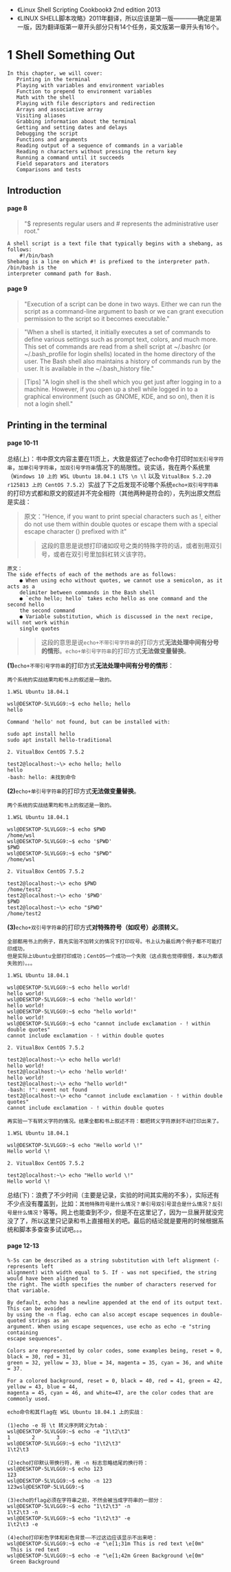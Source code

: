 
- 《Linux Shell Scripting Cookbook》 2nd edition 2013
- 《LINUX SHELL脚本攻略》2011年翻译，所以应该是第一版————确定是第一版，因为翻译版第一章开头部分只有14个任务，英文版第一章开头有16个。

# 1 Shell Something Out

```
In this chapter, we will cover:
   Printing in the terminal
   Playing with variables and environment variables
   Function to prepend to environment variables
   Math with the shell
   Playing with file descriptors and redirection
   Arrays and associative array
   Visiting aliases
   Grabbing information about the terminal
   Getting and setting dates and delays
   Debugging the script
   Functions and arguments
   Reading output of a sequence of commands in a variable
   Reading n characters without pressing the return key
   Running a command until it succeeds
   Field separators and iterators
   Comparisons and tests
```

## Introduction

#### page 8

> "$ represents regular users and # represents the administrative user root."

```
A shell script is a text file that typically begins with a shebang, as follows:
    #!/bin/bash
Shebang is a line on which #! is prefixed to the interpreter path. /bin/bash is the
interpreter command path for Bash.
```

#### page 9

> "Execution of a script can be done in two ways. Either we can run the script as a command-line argument to bash or we can grant execution permission to the script so it becomes executable."

> "When a shell is started, it initially executes a set of commands to define various settings such as prompt text, colors, and much more. This set of commands are read from a shell script at ~/.bashrc (or ~/.bash_profile for login shells) located in the home directory of the user. The Bash shell also maintains a history of commands run by the user. It is available in the ~/.bash_history file."

> [Tips] "A login shell is the shell which you get just after logging in to a machine. However, if you open up a shell while logged in to a graphical environment (such as GNOME, KDE, and so on), then it is not a login shell."

## Printing in the terminal

#### page 10-11 

总结(上)：书中原文内容主要在11页上，大致是叙述了echo命令打印时`加无引号字符串`，`加单引号字符串`，`加双引号字符串`情况下的局限性。说实话，我在两个系统里（`Windows 10 上的 WSL Ubuntu 18.04.1 LTS \n \l` 以及 `VitualBox 5.2.20 r125813 上的 CentOS 7.5.2`）实战了下之后发现不论哪个系统`echo+双引号字符串`的打印方式都和原文的叙述并不完全相符（其他两种是符合的），先列出原文然后是实战：

> 原文："Hence, if you want to print special characters such as !, either do not use them within double
quotes or escape them with a special escape character (\) prefixed with it"
>> 这段的意思是说想打印诸如叹号之类的特殊字符的话，或者别用双引号，或者在双引号里加斜杠转义该字符。

```
原文：
The side effects of each of the methods are as follows:
    ● When using echo without quotes, we cannot use a semicolon, as it acts as a
    delimiter between commands in the Bash shell
    ● `echo hello; hello` takes echo hello as one command and the second hello
    the second command
    ● Variable substitution, which is discussed in the next recipe, will not work within
    single quotes
```
>> 这段的意思是说`echo+不带引号字符串`的打印方式**无法处理中间有分号的情形**。`echo+单引号字符串`的打印方式**无法做变量替换**。


**(1)**`echo+不带引号字符串`的打印方式**无法处理中间有分号的情形**：
```shell
两个系统的实战结果均和书上的叙述是一致的。

1.WSL Ubuntu 18.04.1

wsl@DESKTOP-5LVLGG9:~$ echo hello; hello
hello

Command 'hello' not found, but can be installed with:

sudo apt install hello
sudo apt install hello-traditional

2. VitualBox CentOS 7.5.2

test2@localhost:~\> echo hello; hello
hello
-bash: hello: 未找到命令
```

**(2)**`echo+单引号字符串`的打印方式**无法做变量替换**。
```shell
两个系统的实战结果均和书上的叙述是一致的。

1.WSL Ubuntu 18.04.1

wsl@DESKTOP-5LVLGG9:~$ echo $PWD
/home/wsl
wsl@DESKTOP-5LVLGG9:~$ echo '$PWD'
$PWD
wsl@DESKTOP-5LVLGG9:~$ echo "$PWD"
/home/wsl

2. VitualBox CentOS 7.5.2

test2@localhost:~\> echo $PWD
/home/test2
test2@localhost:~\> echo '$PWD'
$PWD
test2@localhost:~\> echo "$PWD"
/home/test2
```

**(3)**`echo+双引号字符串`的打印方式**对特殊符号（如叹号）必须转义**。
```shell
全部都用书上的例子，首先实验不加转义的情况下打印叹号。书上认为最后两个例子都不可能打印成功，
但是实际上Ubuntu全部打印成功；CentOS一个成功一个失败（这点我也觉得很怪，本以为都该失败的）。。。

1.WSL Ubuntu 18.04.1

wsl@DESKTOP-5LVLGG9:~$ echo hello world!
hello world!
wsl@DESKTOP-5LVLGG9:~$ echo 'hello world!'
hello world!
wsl@DESKTOP-5LVLGG9:~$ echo "hello world!"
hello world!
wsl@DESKTOP-5LVLGG9:~$ echo "cannot include exclamation - ! within double quotes"
cannot include exclamation - ! within double quotes

2. VitualBox CentOS 7.5.2

test2@localhost:~\> echo hello world!
hello world!
test2@localhost:~\> echo 'hello world!'
hello world!
test2@localhost:~\> echo "hello world!"
-bash: !": event not found
test2@localhost:~\> echo "cannot include exclamation - ! within double quotes"
cannot include exclamation - ! within double quotes

再实验一下有转义字符的情况。结果全都和书上叙述不符：都把转义字符原封不动打印出来了。

1.WSL Ubuntu 18.04.1

wsl@DESKTOP-5LVLGG9:~$ echo "Hello world \!"
Hello world \!

2. VitualBox CentOS 7.5.2

test2@localhost:~\> echo "Hello world \!"
Hello world \!
```

总结(下)：浪费了不少时间（主要是记录，实验的时间其实用的不多），实际还有不少点没有覆盖到，比如：`其他特殊符号是什么情况？单引号双引号混合是什么情况？反引号是什么情况？`等等。网上也能查到不少，但是不在这里记了，因为一旦展开就没完没了了，所以这里只记录和书上直接相关的吧。最后的结论就是要用的时候根据系统和脚本多查查多试试吧。。。

#### page 12-13
```shell
%-5s can be described as a string substitution with left alignment (- represents left
alignment) with width equal to 5. If - was not specified, the string would have been aligned to
the right. The width specifies the number of characters reserved for that variable.
```
```shell
By default, echo has a newline appended at the end of its output text. This can be avoided
by using the -n flag. echo can also accept escape sequences in double-quoted strings as an
argument. When using escape sequences, use echo as echo -e "string containing
escape sequences".
```
```shell
Colors are represented by color codes, some examples being, reset = 0, black = 30, red = 31,
green = 32, yellow = 33, blue = 34, magenta = 35, cyan = 36, and white = 37.

For a colored background, reset = 0, black = 40, red = 41, green = 42, yellow = 43, blue = 44,
magenta = 45, cyan = 46, and white=47, are the color codes that are commonly used.
```
```shell
echo命令和其flag在 WSL Ubuntu 18.04.1 上的实战：

(1)echo -e 将 \t 转义序列转义为tab：
wsl@DESKTOP-5LVLGG9:~$ echo -e "1\t2\t3"
1       2       3
wsl@DESKTOP-5LVLGG9:~$ echo "1\t2\t3"
1\t2\t3

(2)echo打印默认带换行符，用 -n 标志忽略结尾的换行符：
wsl@DESKTOP-5LVLGG9:~$ echo 123
123
wsl@DESKTOP-5LVLGG9:~$ echo -n 123
123wsl@DESKTOP-5LVLGG9:~$

(3)echo的flag必须在字符串之前，不然会被当成字符串的一部分：
wsl@DESKTOP-5LVLGG9:~$ echo "1\t2\t3" -n
1\t2\t3 -n
wsl@DESKTOP-5LVLGG9:~$ echo "1\t2\t3" -e
1\t2\t3 -e

(4)echo打印彩色字体和彩色背景——不过这边应该显示不出来吧：
wsl@DESKTOP-5LVLGG9:~$ echo -e "\e[1;31m This is red text \e[0m"
 This is red text
wsl@DESKTOP-5LVLGG9:~$ echo -e "\e[1;42m Green Background \e[0m"
 Green Background
```

